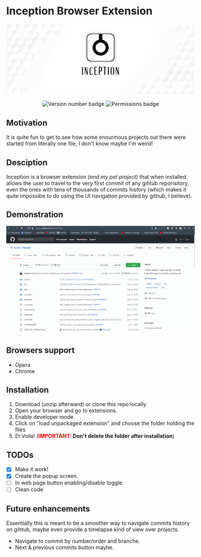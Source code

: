 # Inception Browser Extension
<p align="center"><img src="images/cover.jpg" width="500px"> </p>

<p align="center">
<img alt="Version number badge" src="https://img.shields.io/github/manifest-json/v/noisy96/inception-extension" />
<img alt="Permissions badge" src="https://img.shields.io/github/manifest-json/permissions/noisy96/inception-extension" />
</p>

## Motivation
It is quite fun to get to see how some enourmous projects out there were started from literally one file, I don't know maybe I'm weird!

## Desciption
Inception is a browser extension _(and my pet project)_ that when installed allows the user to travel to the very first commit of any gihtub reporisitory, even the ones with tens of thousands of commits history (which makes it quite impossibe to do using the UI navigation provided by github, I believe).

## Demonstration
![Gif image walkthrough demo](images/demo.gif)

## Browsers support
* Opera
* Chrome

## Installation
1. Download (unzip afterward) or clone this repo locally.
2. Open your browser and go to extensions.
3. Enable developer mode
4. Click on "load unpackaged extension" and choose the folder holding the files
5. Et Voila! (<b><span style="color: red">IMPORTANT:</span> Don't delete the folder after installation</b>)

## TODOs
- [x] Make it work!
- [x] Create the popup screen.
- [ ] In web page button enabling/disable toggle.
- [ ] Clean code

## Future enhancements
Essentially this is meant to be a smoother way to navigate commits history on gihtub, maybe even provide a timelapse kind of view over projects.

* Navigate to commit by number/order and branche.
* Next & previous commits button maybe.